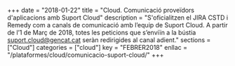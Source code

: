 +++
date        = "2018-01-22"
title       = "Cloud. Comunicació proveïdors d'aplicacions amb Suport Cloud"
description = "S'oficialitzen el JIRA CSTD i Remedy com a canals de comunicació amb l’equip de Suport Cloud. A partir de l’1 de Març de 2018, totes les peticions que s’enviïn a la bústia suport.cloud@gencat.cat seràn redirigides al canal adient."
sections    = ["Cloud"]
categories  = ["cloud"]
key         = "FEBRER2018"
enllac      = "/plataformes/cloud/comunicacio-suport-cloud/"
+++
